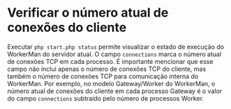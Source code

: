 # Verificar o número atual de conexões do cliente
Executar `php start.php status` permite visualizar o estado de execução do WorkerMan do servidor atual. O campo `connections` marca o número atual de conexões TCP em cada processo. É importante mencionar que esse campo não inclui apenas o número de conexões TCP do cliente, mas também o número de conexões TCP para comunicação interna do WorkerMan. Por exemplo, no modelo Gateway/Worker do WorkerMan, o número atual de conexões do cliente em cada processo Gateway é o valor do campo `connections` subtraído pelo número de processos Worker.
